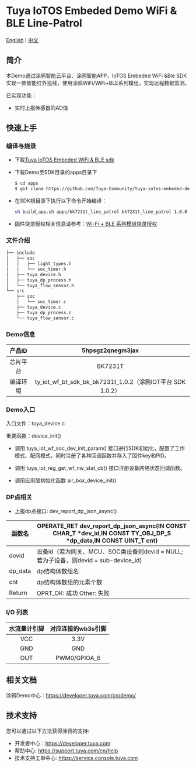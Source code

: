 # Tuya IoTOS Embeded Demo WiFi & BLE Line-Patrol 

[English](./README.md) | [中文](./README_zh.md)

## 简介 

本Demo通过涂鸦智能云平台、涂鸦智能APP、IoTOS Embeded WiFi &Ble SDK实现一款智能红外巡线，使用涂鸦WiFi/WiFi+BLE系列模组，实现远程数据监测。

已实现功能：

+ 实时上报传感器的AD值




## 快速上手 

### 编译与烧录
+ 下载[Tuya IoTOS Embeded WiFi & BLE sdk](https://github.com/tuya/tuya-iotos-embeded-sdk-wifi-ble-bk7231t) 

+ 下载Demo至SDK目录的apps目录下 

  ```bash
  $ cd apps
  $ git clone https://github.com/Tuya-Community/tuya-iotos-embeded-demo-wifi-ble-line-patrol.git
  ```
  
+ 在SDK根目录下执行以下命令开始编译：

  ```bash
  sh build_app.sh apps/bk7231t_line_patrol bk7231t_line_patrol 1.0.0 
  ```

+ 固件烧录授权相关信息请参考：[Wi-Fi + BLE 系列模组烧录授权](https://developer.tuya.com/cn/docs/iot/device-development/burn-and-authorization/burn-and-authorize-wifi-ble-modules/burn-and-authorize-wb-series-modules?id=Ka78f4pttsytd) 

 

 ### 文件介绍 

```bash
├── include
│   ├── soc
│   │   ├── light_types.h
│   │   └── soc_timer.h
│   ├── tuya_device.h
│   ├── tuya_dp_process.h
│   └── tuya_flow_sensor.h
└── src
    ├── soc
    │   └── soc_timer.c
    ├── tuya_device.c
    ├── tuya_dp_process.c
    └── tuya_flow_sensor.c
```



 ### Demo信息 

|  产品ID  |                      5hpsgz2qnegm3jax                      |
| :------: | :--------------------------------------------------------: |
| 芯片平台 |                          BK7231T                           |
| 编译环境 | ty_iot_wf_bt_sdk_bk_bk7231t_1.0.2（涂鸦IOT平台 SDK 1.0.2） |

  

### Demo入口

入口文件：tuya_device.c

重要函数：device_init()

+ 调用 tuya_iot_wf_soc_dev_init_param() 接口进行SDK初始化，配置了工作模式、配网模式，同时注册了各种回调函数并存入了固件key和PID。

+ 调用 tuya_iot_reg_get_wf_nw_stat_cb() 接口注册设备网络状态回调函数。

+ 调用应用层初始化函数 air_box_device_init()

 

### DP点相关

+ 上报dp点接口: dev_report_dp_json_async()

| 函数名  | OPERATE_RET dev_report_dp_json_async(IN CONST CHAR_T *dev_id,IN CONST TY_OBJ_DP_S *dp_data,IN CONST UINT_T cnt) |
| ------- | ------------------------------------------------------------ |
| devid   | 设备id（若为网关、MCU、SOC类设备则devid = NULL;若为子设备，则devid = sub-device_id) |
| dp_data | dp结构体数组名                                               |
| cnt     | dp结构体数组的元素个数                                       |
| Return  | OPRT_OK: 成功  Other: 失败                                   |

 

### I/O 列表 

| 水流量计引脚 | 对应连接的wb3s引脚 |
| :----------: | :----------------: |
|     VCC      |        3.3V        |
|     GND      |        GND         |
|     OUT      |    PWM0/GPIOA_6    |

 

## 相关文档

涂鸦Demo中心：https://developer.tuya.com/cn/demo/



## 技术支持

您可以通过以下方法获得涂鸦的支持:

- 开发者中心：https://developer.tuya.com
- 帮助中心: https://support.tuya.com/cn/help
- 技术支持工单中心: https://service.console.tuya.com
